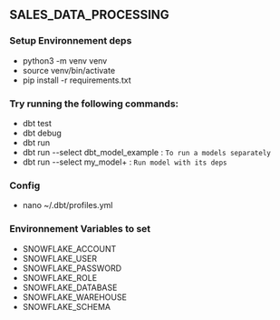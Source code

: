 ## SALES_DATA_PROCESSING

### Setup Environnement deps
- python3 -m venv venv
- source venv/bin/activate
- pip install -r requirements.txt

### Try running the following commands:
- dbt test
- dbt debug
- dbt run
- dbt run --select dbt_model_example : `To run a models separately`
- dbt run --select my_model+ : `Run model with its deps`

### Config
- nano ~/.dbt/profiles.yml

### Environnement Variables to set
- SNOWFLAKE_ACCOUNT
- SNOWFLAKE_USER
- SNOWFLAKE_PASSWORD
- SNOWFLAKE_ROLE
- SNOWFLAKE_DATABASE
- SNOWFLAKE_WAREHOUSE
- SNOWFLAKE_SCHEMA
